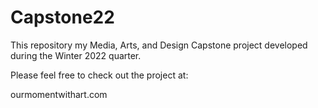 # Capstone22
This repository my Media, Arts, and Design Capstone project developed during the Winter 2022 quarter. 

Please feel free to check out the project at:

ourmomentwithart.com
